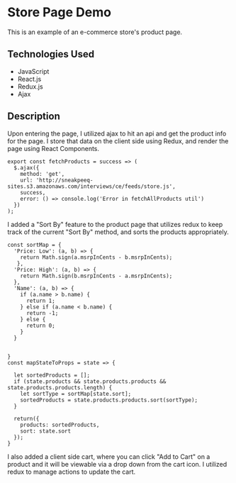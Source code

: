 # Store Page Demo

This is an example of an e-commerce store's product page. 

## Technologies Used

- JavaScript 
- React.js
- Redux.js
- Ajax 

## Description 

Upon entering the page, I utilized ajax to hit an api and get the product info
for the page. I store that data on the client side using Redux, and render the
page using React Components. 

```
export const fetchProducts = success => (
  $.ajax({
    method: 'get',
    url: 'http://sneakpeeq-sites.s3.amazonaws.com/interviews/ce/feeds/store.js',
    success, 
    error: () => console.log('Error in fetchAllProducts util')
  })
);
```

I added a "Sort By" feature to the product page that utilizes redux to keep
track of the current "Sort By" method, and sorts the products appropriately.

```
const sortMap = {
  'Price: Low': (a, b) => {
    return Math.sign(a.msrpInCents - b.msrpInCents);
   },
  'Price: High': (a, b) => {
    return Math.sign(b.msrpInCents - a.msrpInCents);
  },
  'Name': (a, b) => {
    if (a.name > b.name) {
      return 1;
    } else if (a.name < b.name) {
      return -1;
    } else {
      return 0;
    }
  }
  
  
}
const mapStateToProps = state => {

  let sortedProducts = []; 
  if (state.products && state.products.products && state.products.products.length) {
    let sortType = sortMap[state.sort];
    sortedProducts = state.products.products.sort(sortType);
  }

  return({
    products: sortedProducts,
    sort: state.sort
  });
}
```

I also added a client side cart, where you can click "Add to Cart" on a product
and it will be viewable via a drop down from the cart icon. I utilized redux to
manage actions to update the cart.


